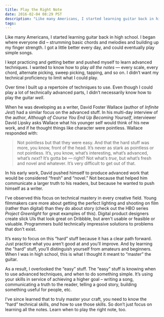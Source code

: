 ```yaml
---
title: Play the Right Note
date: 2016-02-04 08:29 PST
description: "Like many Americans, I started learning guitar back in high school. I began where everyone did – strumming basic chords and melodies and building up my finger strength. I got a little better every day, and could eventually play simple songs."
tags:
---
```


Like many Americans, I started learning guitar back in high school. I began where everyone did – strumming basic chords and melodies and building up my finger strength. I got a little better every day, and could eventually play simple songs.

I kept practicing and getting better and pushed myself to learn advanced techniques. I wanted to know how to play _all the notes_ — every scale, every chord, alternate picking, sweep picking, tapping, and so on. I didn’t want my technical proficiency to limit what I could play.

Over time I built up a repertoire of techniques to use. Even though I could play a lot of technically advanced parts, I didn’t necessarily know how to play the guitar _well_.

When he was developing as a writer, David Foster Wallace (author of _Infinite Jest_) had a similar focus on the advanced stuff. In his multi-day interview of the author, _Although of Course You End Up Becoming Yourself_, interviewer David Lipsky asks Wallace what his younger self would think of his new work, and if he thought things like character were pointless. Wallace responded with:

> Not pointless but that they were easy. And that the hard stuff was more, you know, front of the head. It’s never as stark as pointless or not pointless. It’s, you know, what’s interesting, what’s advanced, what’s _next_? It’s gotta be — right? Not what’s _true_, but what’s fresh and novel and whatever. It’s very difficult to get out of that.

In his early work, David pushed himself to produce advanced work that would be considered “fresh” and “novel.” Not because that helped him communicate a larger truth to his readers, but because he wanted to push himself as a writer.

I’ve observed this focus on technical mastery in every creative field. Young filmmakers care more about getting the perfect lighting and shooting on film (rather than digital) than they do about story (check out the HBO series _Project Greenlight_ for great examples of this). Digital product designers create slick UIs that look great on Dribbble, but aren't usable or feasible or valuable. Programmers build technically impressive solutions to problems that don't exist.

It’s easy to focus on this “hard” stuff because it has a clear path forward. Just practice what you aren’t good at and you’ll improve. And by learning the "hard" stuff, you’ll distinguish yourself from amateurs and beginners. When I was in high school, this is what I thought it meant to “master” the guitar.

As a result, I overlooked the “easy” stuff. The “easy” stuff is knowing when to use advanced techniques, and when to do something simple. It’s using your skills in service of achieving a higher goal – writing a song, communicating a truth to the reader, telling a good story, building something useful for people, etc.

I’ve since learned that to truly master your craft, you need to know the “hard” technical skills, _and_ how to use those skills. So don’t just focus on learning all the notes. Learn when to play the right note, too.
